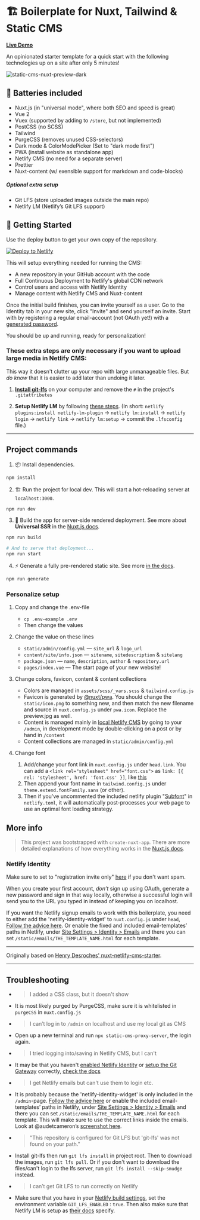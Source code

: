 # 🏗️ Boilerplate for Nuxt, Tailwind & Static CMS

**[Live Demo](https://static-cms-nuxt.netlify.app/)**

An opinionated starter template for a quick start with the following technologies up on a site after only 5 minutes!

![static-cms-nuxt-preview-dark](https://user-images.githubusercontent.com/770560/109560601-5dcc5c80-7adc-11eb-9eb8-98663294b6aa.png)

## 🔋 Batteries included

- Nuxt.js (in "universal mode", where both SEO and speed is great)
- Vue 2
- Vuex (supported by adding to `/store`, but not implemented)
- PostCSS (no SCSS)
- Tailwind
- PurgeCSS (removes unused CSS-selectors)
- Dark mode & ColorModePicker (Set to "dark mode first")
- PWA (install website as standalone app)
- Netlify CMS (no need for a separate server)
- Prettier
- Nuxt-content (w/ exensible support for markdown and code-blocks)

##### Optional extra setup
- Git LFS (store uploaded images outside the main repo)
- Netlify LM (Netlify’s Git LFS support)

## 🎉 Getting Started

Use the deploy button to get your own copy of the repository.

[![Deploy to Netlify](https://www.netlify.com/img/deploy/button.svg)](https://app.netlify.com/start/deploy?repository=https://github.com/StaticJsCMS/static-cms-nuxt-netlify-template&stack=cms)

This will setup everything needed for running the CMS:
 - A new repository in your GitHub account with the code
 - Full Continuous Deployment to Netlify's global CDN network
 - Control users and access with Netlify Identity
 - Manage content with Netlify CMS and Nuxt-content

Once the initial build finishes, you can invite yourself as a user. Go to the Identity tab in your new site, click "Invite" and send yourself an invite. Start with by registering a regular email-account (not OAuth yet!) with a [generated password](https://passwordwolf.com/).

You should be up and running, ready for personalization!

### These extra steps are only necessary if you want to upload large media in Netlify CMS:
This way it doesn't clutter up your repo with large unmanageable files. But *do know* that it is easier to add later than undoing it later.

1. **[Install git-lfs](https://git-lfs.github.com/)** on your computer and remove the `#` in the project's `.gitattributes`

2. **Setup Netlify LM** by following [these steps](https://docs.netlify.com/large-media/setup/). (In short: `netlify plugins:install netlify-lm-plugin` → `netlify lm:install` → `netlify login` → `netlify link` → `netlify lm:setup` → commit the `.lfsconfig` file.)

---

## Project commands

1. 📦 Install dependencies.

```bash
npm install
```

2. 🏗 Run the project for local dev. This will start a hot-reloading server at `localhost:3000`.

```bash
npm run dev
```

3. 🌌 Build the app for server-side rendered deployment. See more about **Universal SSR** in the [Nuxt.js docs](https://nuxtjs.org/guide#server-rendered-universal-ssr-).

```bash
npm run build

# And to serve that deployment...
npm run start
```

4. ⚡️ Generate a fully pre-rendered static site. See more [in the docs](https://nuxtjs.org/guide#static-generated-pre-rendering-).

```bash
npm run generate
```

### Personalize setup

1. Copy and change the .env-file

   - `cp .env-example .env`
   - Then change the values

2. Change the value on these lines

   - `static/admin/config.yml` — `site_url` & `logo_url`
   - `content/site/info.json` — `sitename`, `sitedescription` & `sitelang`
   - `package.json` — `name`, `description`, `author` & `repository.url`
   - `pages/index.vue` — The start page of your new website!

3. Change colors, favicon, content & content collections

   - Colors are managed in `assets/scss/_vars.scss` & `tailwind.config.js`
   - Favicon is generated by [@nuxt/pwa](https://pwa.nuxtjs.org/). You should change the `static/icon.png` to something new, and then match the new filename and source in `nuxt.config.js` under `pwa.icon`. Replace the preview.jpg as well.
   - Content is managed mainly in [local Netlify CMS](http://localhost:3000/admin) by going to your `/admin`, in development mode by double-clicking on a post or by hand in `/content`
   - Content collections are managed in `static/admin/config.yml`

4. Change font

   1. Add/change your font link in `nuxt.config.js` under `head.link`. You can add a `<link rel="stylesheet" href="font.css">` as `link: [{ rel: 'stylesheet', href: 'font.css' }]`, like [this](https://vue-meta.nuxtjs.org/api/#link)
   2. Then append your font name in `tailwind.config.js` under `theme.extend.fontFamily.sans` (or other).
   3. Then if you've uncommented the included netlify plugin "[Subfont](https://github.com/Munter/netlify-plugin-subfont#readme)" in `netlify.toml`, it will automatically post-processes your web page to use an optimal font loading strategy.

## More info

> This project was bootstrapped with `create-nuxt-app`. There are more detailed explanations of how everything works in the [Nuxt.js docs](https://nuxtjs.org).

### Netlify Identity

Make sure to set to "registration invite only" [here](https://app.netlify.com/sites/YOUR_NETLIFY_SITE_SLUG/settings/identity#registration-preferences) if you don't want spam.

When you create your first account, _don’t_ sign up using OAuth, generate a new password and sign in that way locally, otherwise a successful login will send you to the URL you typed in instead of keeping you on localhost.

If you want the Netlify signup emails to work with this boilerplate, you need to either add the 'netlify-identity-widget' to `nuxt.config.js` under `head`, [Follow the advice here](https://answers.netlify.com/t/common-issue-netlify-cms-git-gateway-email-not-confirmed/10690). Or enable the fixed and included email-templates’ paths in Netlify, under [Site Settings > Identity > Emails](https://app.netlify.com/sites/YOUR_NETLIFY_SITE_SLUG/settings/identity) and there you can set `/static/emails/THE_TEMPLATE_NAME.html` for each template.

---

Originally based on [Henry Desroches' nuxt-netlify-cms-starter](https://github.com/xdesro/nuxt-netlify-cms-starter).

---

## Troubleshooting

- > I added a CSS class, but it doesn't show
- It is most likely purged by PurgeCSS, make sure it is whitelisted in `purgeCSS` in `nuxt.config.js`

- > I can’t log in to `/admin` on localhost and use my local git as CMS
- Open up a new terminal and run `npx static-cms-proxy-server`, the login again.

- > I tried logging into/saving in Netlify CMS, but I can't
- It may be that you haven't [enabled Netlify Identity](https://app.netlify.com/sites/YOUR_NETLIFY_SITE_SLUG/settings/identity) or [setup the Git Gateway](https://app.netlify.com/sites/YOUR_NETLIFY_SITE_SLUG/settings/identity#services) correctly, [check the docs](https://staticjscms.netlify.app/docs/git-gateway-backend/)

- > I get Netlify emails but can't use them to login etc.
- It is probably because the 'netlify-identity-widget' is only included in the `/admin`-page. [Follow the advice here](https://answers.netlify.com/t/common-issue-netlify-cms-git-gateway-email-not-confirmed/10690) or enable the included email-templates’ paths in Netlify, under [Site Settings > Identity > Emails](https://app.netlify.com/sites/YOUR_NETLIFY_SITE_SLUG/settings/identity) and there you can set `/static/emails/THE_TEMPLATE_NAME.html` for each template. This will make sure to use the correct links inside the emails. Look at @audetcameron’s [screenshot here](https://github.com/StaticJsCMS/static-cms-nuxt-netlify-template/issues/8#issuecomment-841469850).

- > "This repository is configured for Git LFS but 'git-lfs' was not found on your path."
- Install git-lfs then run `git lfs install` in project root. Then to download the images, run `git lfs pull`. Or if you don't want to download the files/can't login to the lfs server, run `git lfs install --skip-smudge` instead.

- > I can’t get Git LFS to run correctly on Netlify
- Make sure that you have in your [Netlify build settings](https://app.netlify.com/sites/YOUR_NETLIFY_SITE_SLUG/settings/deploys#environment-variables), set the environment variable `GIT_LFS_ENABLED` : `true`. Then also make sure that Netlify LM is setup as [their docs](https://docs.netlify.com/large-media/setup/) specify.
